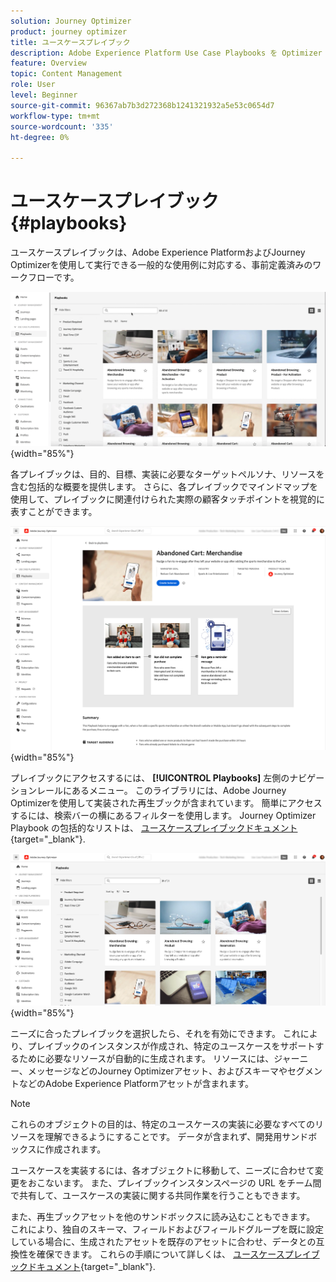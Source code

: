 ```yaml
---
solution: Journey Optimizer
product: journey optimizer
title: ユースケースプレイブック
description: Adobe Experience Platform Use Case Playbooks を Optimizer と共に活用する方法について説明します。Adobeジャーニー
feature: Overview
topic: Content Management
role: User
level: Beginner
source-git-commit: 96367ab7b3d272368b1241321932a5e53c0654d7
workflow-type: tm+mt
source-wordcount: '335'
ht-degree: 0%

---
```


# ユースケースプレイブック {#playbooks}

ユースケースプレイブックは、Adobe Experience PlatformおよびJourney Optimizerを使用して実行できる一般的な使用例に対応する、事前定義済みのワークフローです。

![ユースケースプレイブックを示すアニメーション画像](../rn/assets/do-not-localize/playbooks.gif){width="85%"}

各プレイブックは、目的、目標、実装に必要なターゲットペルソナ、リソースを含む包括的な概要を提供します。 さらに、各プレイブックでマインドマップを使用して、プレイブックに関連付けられた実際の顧客タッチポイントを視覚的に表すことができます。

![Discover プレイブックビューに表示される放棄されたカートプレイブック](assets/playbooks-detail.png){width="85%"}

プレイブックにアクセスするには、 **[!UICONTROL Playbooks]** 左側のナビゲーションレールにあるメニュー。 このライブラリには、Adobe Journey Optimizerを使用して実装された再生ブックが含まれています。 簡単にアクセスするには、検索バーの横にあるフィルターを使用します。 Journey Optimizer Playbook の包括的なリストは、 [ユースケースプレイブックドキュメント](https://experienceleague.adobe.com/docs/experience-platform/use-case-playbooks/playbooks/playbooks-list.html){target="_blank"}.

![フィルターパネルが開いたプレイブックリスト](assets/playbooks-filter.png){width="85%"}

ニーズに合ったプレイブックを選択したら、それを有効にできます。 これにより、プレイブックのインスタンスが作成され、特定のユースケースをサポートするために必要なリソースが自動的に生成されます。 リソースには、ジャーニー、メッセージなどのJourney Optimizerアセット、およびスキーマやセグメントなどのAdobe Experience Platformアセットが含まれます。

>[!NOTE]
>
>これらのオブジェクトの目的は、特定のユースケースの実装に必要なすべてのリソースを理解できるようにすることです。 データが含まれず、開発用サンドボックスに作成されます。

ユースケースを実装するには、各オブジェクトに移動して、ニーズに合わせて変更をおこないます。 また、プレイブックインスタンスページの URL をチーム間で共有して、ユースケースの実装に関する共同作業を行うこともできます。

また、再生ブックアセットを他のサンドボックスに読み込むこともできます。 これにより、独自のスキーマ、フィールドおよびフィールドグループを既に設定している場合に、生成されたアセットを既存のアセットに合わせ、データとの互換性を確保できます。 これらの手順について詳しくは、 [ユースケースプレイブックドキュメント](https://experienceleague.adobe.com/docs/experience-platform/use-case-playbooks/playbooks/data-awareness.html){target="_blank"}.
